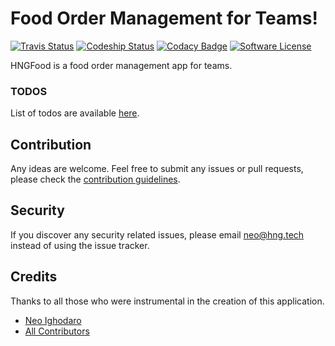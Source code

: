 # Food Order Management for Teams!

[![Travis Status][badge_build]][link-travis]
[![Codeship Status][badge_codeship]][link-codeship]
[![Codacy Badge][badge_codacy]][link-codacy]
[![Software License][badge_license]](LICENSE.md)

HNGFood is a food order management app for teams.

### TODOS
List of todos are available [here](todo.md).

## Contribution
Any ideas are welcome. Feel free to submit any issues or pull requests, please check the [contribution guidelines](contributing.md).

## Security
If you discover any security related issues, please email neo@hng.tech instead of using the issue tracker.

## Credits
Thanks to all those who were instrumental in the creation of this application.
- [Neo Ighodaro][link-author]
- [All Contributors][link-contributors]

[badge_build]:           https://travis-ci.org/neoighodaro/hngfood.svg
[badge_codeship]:        https://codeship.com/projects/86128440-51ea-0134-1c4d-325cd45b0ee2/status
[badge_codacy]:          https://api.codacy.com/project/badge/Grade/273c130d0b674f71b6fed7cb00a12a6e
[badge_license]:         https://img.shields.io/badge/license-MIT-brightgreen.svg

[link-travis]:           https://travis-ci.org/neoighodaro/hngfood
[link-codeship]:         https://codeship.com/projects/171407
[link-codacy]:           https://www.codacy.com/app/neo_2/hngfood?utm_source=github.com&amp;utm_medium=referral&amp;utm_content=neoighodaro/hngfood&amp;utm_campaign=Badge_Grade
[link-author]:           http://neoighodaro.com
[link-contributors]:     https://github.com/neoighodaro/hngfood/graphs/contributors
